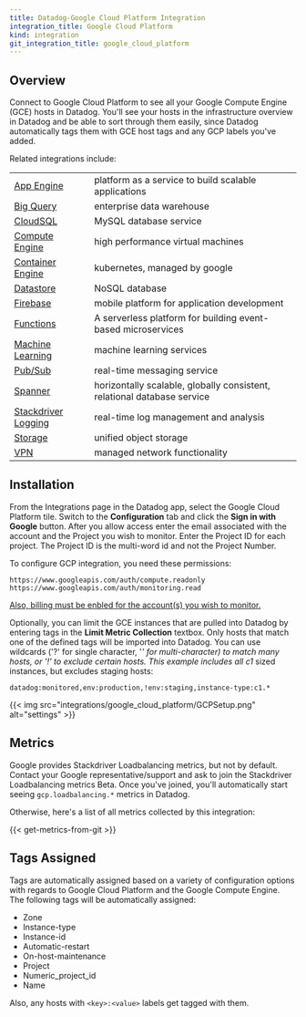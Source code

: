 ```yaml
---
title: Datadog-Google Cloud Platform Integration
integration_title: Google Cloud Platform
kind: integration
git_integration_title: google_cloud_platform
---
```


## Overview

Connect to Google Cloud Platform to see all your Google Compute Engine (GCE) hosts in Datadog. You'll see your hosts in the infrastructure overview in Datadog and be able to sort through them easily, since Datadog automatically tags them with GCE host tags and any GCP labels you've added.

Related integrations include:

|||
|-------------|-------------|
| [App Engine](/integrations/google_app_engine) | platform as a service to build scalable applications |
| [Big Query](/integrations/google_cloud_big_query) | enterprise data warehouse |
| [CloudSQL](/integrations/google_cloudsql) | MySQL database service |
| [Compute Engine](/integrations/google_compute_engine) | high performance virtual machines |
| [Container Engine](/integrations/google_container_engine) | kubernetes, managed by google |
| [Datastore](/integrations/google_cloud_datastore) | NoSQL database |
| [Firebase](/integrations/google_cloud_firebase) | mobile platform for application development |
| [Functions](/integrations/google_cloud_functions) | A serverless platform for building event-based microservices |
| [Machine Learning](/integrations/google_cloud_ml) | machine learning services |
| [Pub/Sub](/integrations/google_cloud_pubsub) | real-time messaging service |
| [Spanner](/integrations/google_cloud_spanner) | horizontally scalable, globally consistent, relational database service |
| [Stackdriver Logging](/integrations/google_stackdriver_logging) | real-time log management and analysis  |
| [Storage](/integrations/google_cloud_storage) | unified object storage |
| [VPN](/integrations/google_cloud_vpn) | managed network functionality |


## Installation

From the Integrations page in the Datadog app, select the Google Cloud Platform tile. Switch to the **Configuration** tab and click the **Sign in with Google** button. After you allow access enter the email associated with the account and the Project you wish to monitor. Enter the Project ID for each project. The Project ID is the multi-word id and not the Project Number.

To configure GCP integration, you need these permissions:

~~~
https://www.googleapis.com/auth/compute.readonly
https://www.googleapis.com/auth/monitoring.read
~~~

[Also, billing must be enbled for the account(s) you wish to monitor.][1]


Optionally, you can limit the GCE instances that are pulled into Datadog by entering tags in the **Limit Metric Collection** textbox. Only hosts that match one of the defined tags will be imported into Datadog. You can use wildcards ('?' for single character, '*' for multi-character) to match many hosts, or '!' to exclude certain hosts. This example includes all c1* sized instances, but excludes staging hosts:

~~~
datadog:monitored,env:production,!env:staging,instance-type:c1.*
~~~

{{< img src="integrations/google_cloud_platform/GCPSetup.png" alt="settings" >}}


## Metrics

Google provides Stackdriver Loadbalancing metrics, but not by default. Contact your Google representative/support and ask to join the Stackdriver Loadbalancing metrics Beta. Once you've joined, you'll automatically start seeing `gcp.loadbalancing.*` metrics in Datadog.

Otherwise, here's a list of all metrics collected by this integration:

{{< get-metrics-from-git >}}


## Tags Assigned

Tags are automatically assigned based on a variety of configuration options with regards to Google Cloud Platform and the Google Compute Engine. The following tags will be automatically assigned:

* Zone
* Instance-type
* Instance-id
* Automatic-restart
* On-host-maintenance
* Project
* Numeric_project_id
* Name

Also, any hosts with `<key>:<value>` labels get tagged with them.

[1]: https://support.google.com/cloud/answer/6293499?hl=en
